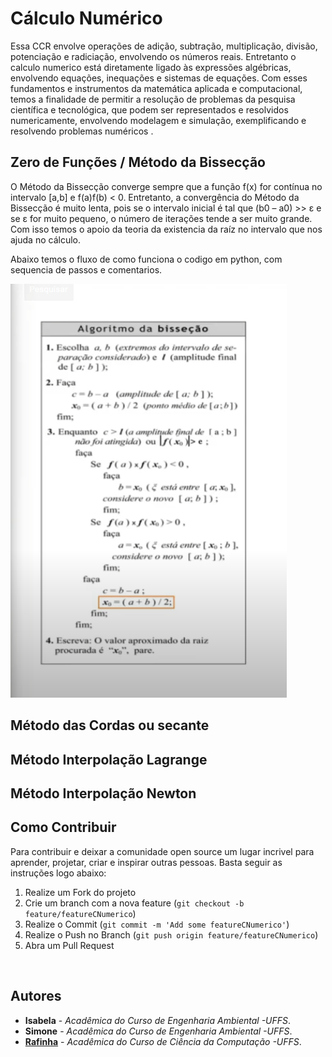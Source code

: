 # Cálculo Numérico

<p>
Essa CCR envolve operações de adição, subtração, multiplicação, divisão, potenciação e radiciação, envolvendo os números reais. Entretanto o calculo numerico está diretamente ligado às expressões algébricas, envolvendo equações, inequações e sistemas de equações. Com esses fundamentos e instrumentos da matemática aplicada e computacional,  temos a finalidade de permitir a resolução de problemas da pesquisa científica e tecnológica, que podem ser representados e resolvidos numericamente, envolvendo modelagem e simulação, exemplificando e resolvendo problemas numéricos .
</p>

## Zero de Funções / Método da Bissecção
<p>O Método da Bissecção converge sempre que a função f(x) for contínua no intervalo [a,b] e f(a)f(b) < 0. Entretanto, a convergência do Método da Bissecção é muito lenta, pois se o intervalo inicial é tal que (b0 – a0) >> ε e se ε for muito pequeno, o número de iterações tende a ser muito grande. Com isso temos o apoio da teoria da existencia da raíz no intervalo que nos ajuda no cálculo. </p>
<p>Abaixo temos o fluxo de como funciona o codigo em python, com sequencia de passos e comentarios.</p>

![bissecção](img/img1.PNG )

## Método das Cordas ou secante

## Método Interpolação Lagrange

## Método Interpolação Newton


## Como Contribuir

Para contribuir e deixar a comunidade open source um lugar incrivel para aprender, projetar, criar e inspirar outras pessoas. Basta seguir as instruções logo abaixo:

1. Realize um Fork do projeto
2. Crie um branch com a nova feature (`git checkout -b feature/featureCNumerico`)
3. Realize o Commit (`git commit -m 'Add some featureCNumerico'`)
4. Realize o Push no Branch (`git push origin feature/featureCNumerico`)
5. Abra um Pull Request

<br>

## Autores

- **Isabela** - _Acadêmica do Curso de Engenharia Ambiental -UFFS_. 
- **Simone** - _Acadêmica do Curso de Engenharia Ambiental -UFFS_. 
- **[Rafinha](https://github.com/rafalup)** - _Acadêmica do Curso de Ciência da Computação -UFFS_. 
